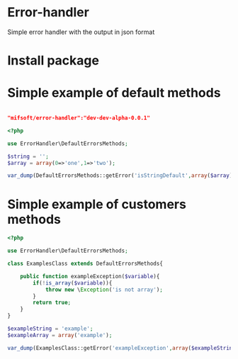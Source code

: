 # Error-handler
Simple error handler with the output in json format

# Install package 


# Simple example of default methods
```json

"mifsoft/error-handler":"dev-dev-alpha-0.0.1"

```

```php
<?php

use ErrorHandler\DefaultErrorsMethods;

$string = '';
$array = array(0=>'one',1=>'two');

var_dump(DefaultErrorsMethods::getError('isStringDefault',array($array)));
```
# Simple example of customers methods

```php
<?php

use ErrorHandler\DefaultErrorsMethods;

class ExamplesClass extends DefaultErrorsMethods{

    public function exampleException($variable){
        if(!is_array($variable)){
            throw new \Exception('is not array');
        }
        return true;
    }
}

$exampleString = 'example';
$exampleArray = array('example');

var_dump(ExamplesClass::getError('exampleException',array($exampleString)));

```